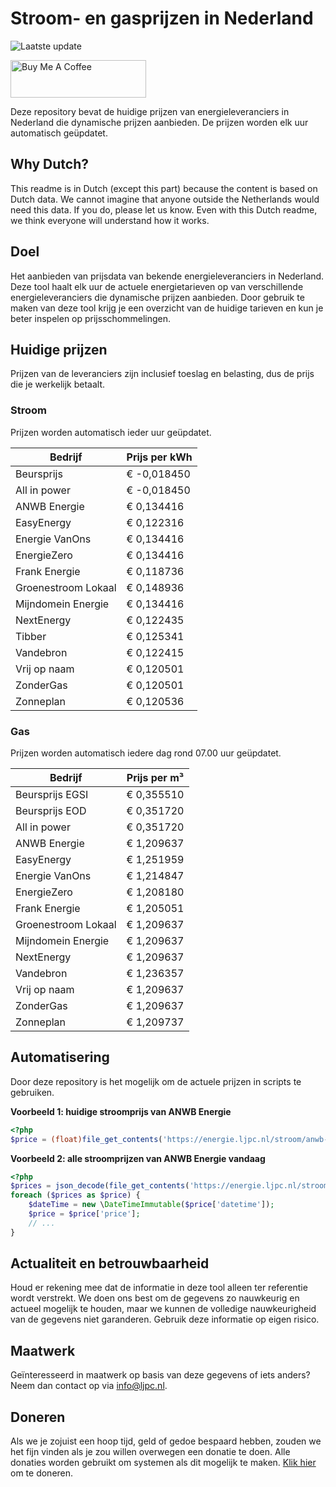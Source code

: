 # Stroom- en gasprijzen in Nederland

![Laatste update](https://img.shields.io/badge/laatste%20update-2025--06--09%2013%3A00%20CET-brightgreen)

<a href="https://www.buymeacoffee.com/Lars-" target="_blank"><img src="https://cdn.buymeacoffee.com/buttons/v2/default-orange.png" alt="Buy Me A Coffee" height="60" style="height: 60px !important;width: 217px !important;" ></a>

Deze repository bevat de huidige prijzen van energieleveranciers in Nederland die dynamische prijzen aanbieden. De prijzen worden elk uur automatisch geüpdatet.

## Why Dutch?

This readme is in Dutch (except this part) because the content is based on Dutch data. We cannot imagine that anyone outside the Netherlands would need this data. If you do, please let us know. Even with this Dutch readme, we think
everyone will understand how it works.

## Doel

Het aanbieden van prijsdata van bekende energieleveranciers in Nederland. Deze tool haalt elk uur de actuele energietarieven op van verschillende energieleveranciers die dynamische prijzen aanbieden. Door gebruik te maken van deze tool
krijg je een overzicht van de huidige tarieven en kun je beter inspelen op prijsschommelingen.

## Huidige prijzen

Prijzen van de leveranciers zijn inclusief toeslag en belasting, dus de prijs die je werkelijk betaalt.

### Stroom

Prijzen worden automatisch ieder uur geüpdatet.

 Bedrijf | Prijs per kWh 
---------|---------------
Beursprijs | € -0,018450
All in power | € -0,018450
ANWB Energie | € 0,134416
EasyEnergy | € 0,122316
Energie VanOns | € 0,134416
EnergieZero | € 0,134416
Frank Energie | € 0,118736
Groenestroom Lokaal | € 0,148936
Mijndomein Energie | € 0,134416
NextEnergy | € 0,122435
Tibber | € 0,125341
Vandebron | € 0,122415
Vrij op naam | € 0,120501
ZonderGas | € 0,120501
Zonneplan | € 0,120536


### Gas

Prijzen worden automatisch iedere dag rond 07.00 uur geüpdatet.

 Bedrijf | Prijs per m³ 
---------|--------------
Beursprijs EGSI | € 0,355510
Beursprijs EOD | € 0,351720
All in power | € 0,351720
ANWB Energie | € 1,209637
EasyEnergy | € 1,251959
Energie VanOns | € 1,214847
EnergieZero | € 1,208180
Frank Energie | € 1,205051
Groenestroom Lokaal | € 1,209637
Mijndomein Energie | € 1,209637
NextEnergy | € 1,209637
Vandebron | € 1,236357
Vrij op naam | € 1,209637
ZonderGas | € 1,209637
Zonneplan | € 1,209737


## Automatisering

Door deze repository is het mogelijk om de actuele prijzen in scripts te gebruiken.

**Voorbeeld 1: huidige stroomprijs van ANWB Energie**

```php
<?php
$price = (float)file_get_contents('https://energie.ljpc.nl/stroom/anwb-energie-nu.txt');

```

**Voorbeeld 2: alle stroomprijzen van ANWB Energie vandaag**

```php
<?php
$prices = json_decode(file_get_contents('https://energie.ljpc.nl/stroom/all-in-power-vandaag.json'),true);
foreach ($prices as $price) {
    $dateTime = new \DateTimeImmutable($price['datetime']);
    $price = $price['price'];
    // ...
}
```

## Actualiteit en betrouwbaarheid

Houd er rekening mee dat de informatie in deze tool alleen ter referentie wordt verstrekt. We doen ons best om de gegevens zo nauwkeurig en actueel mogelijk te houden, maar we kunnen de volledige nauwkeurigheid van de gegevens niet
garanderen. Gebruik deze informatie op eigen risico.

## Maatwerk

Geïnteresseerd in maatwerk op basis van deze gegevens of iets anders? Neem dan contact op
via [info@ljpc.nl](mailto:info@ljpc.nl?subject=Energie%20prijzen).

## Doneren

Als we je zojuist een hoop tijd, geld of gedoe bespaard hebben, zouden we het fijn vinden als je zou willen overwegen een
donatie te doen. Alle donaties worden gebruikt om systemen als dit mogelijk te
maken. [Klik hier](https://www.buymeacoffee.com/Lars-) om te doneren.
